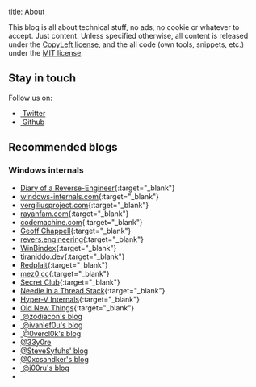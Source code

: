 title: About


This blog is all about technical stuff, no ads, no cookie or whatever to accept. Just content.
Unless specified otherwise, all content is released under the [CopyLeft license](https://www.gnu.org/licenses/copyleft.en.html), and the all code (own tools, snippets, etc.) under the [MIT license](https://opensource.org/licenses/MIT).


## Stay in touch ##

Follow us on:
 - <a class="fa fa-twitter" href="https://twitter.com/ctf_blahcat" target="_blank">&nbsp;Twitter</a>
 - <a class="fa fa-github" href="https://github.com/blahcat" target="_blank">&nbsp;Github</a>


## Recommended blogs ##

### Windows internals

  - [Diary of a Reverse-Engineer](https://doar-e.github.io/){:target="_blank"}
  - [windows-internals.com](https://windows-internals.com/){:target="_blank"}
  - [vergiliusproject.com](https://vergiliusproject.com){:target="_blank"}
  - [rayanfam.com](https://rayanfam.com/){:target="_blank"}
  - [codemachine.com](https://www.codemachine.com/){:target="_blank"}
  - [Geoff Chappell](https://www.geoffchappell.com/){:target="_blank"}
  - [revers.engineering](https://revers.engineering/){:target="_blank"}
  - [WinBindex](https://m417z.com/winbindex/){:target="_blank"}
  - [tiraniddo.dev](https://www.tiraniddo.dev){:target="_blank"}
  - [Redplait](http://redplait.blogspot.com/){:target="_blank"}
  - [mez0.cc](https://mez0.cc/){:target="_blank"}
  - [Secret Club](https://secret.club/tags#windows){:target="_blank"}
  - [Needle in a Thread Stack](https://needleinathreadstack.wordpress.com/){:target="_blank"}
  - [Hyper-V Internals](https://hvinternals.blogspot.com/){:target="_blank"}
  - [Old New Things](https://devblogs.microsoft.com/oldnewthing/){:target="_blank"}
  - <a class="fa fa-github" target="_blank" href="https://scorpiosoftware.net/">&nbsp;@zodiacon's blog</a>
  - <a class="fa fa-github" target="_blank" href="https://www.ivanlef0u.tuxfamily.org/">&nbsp;@ivanlef0u's blog</a>
  - <a class="fa fa-github" target="_blank" href="https://0vercl0k.tuxfamily.org/bl0g/">&nbsp;@0vercl0k's blog</a>
  - <a class="fa fa-github" target="_blank" href="https://connormcgarr.github.io">@33y0re</a>
  - <a class="fa fa-github" target="_blank" href="https://syfuhs.net/">@SteveSyfuhs' blog</a>
  - <a class="fa fa-github" target="_blank" href="https://csandker.io/">@0xcsandker's blog</a>
  - <a class="fa fa-github" target="_blank" href="https://j00ru.vexillium.org/">&nbsp;@j00ru's blog</a>
  - 
